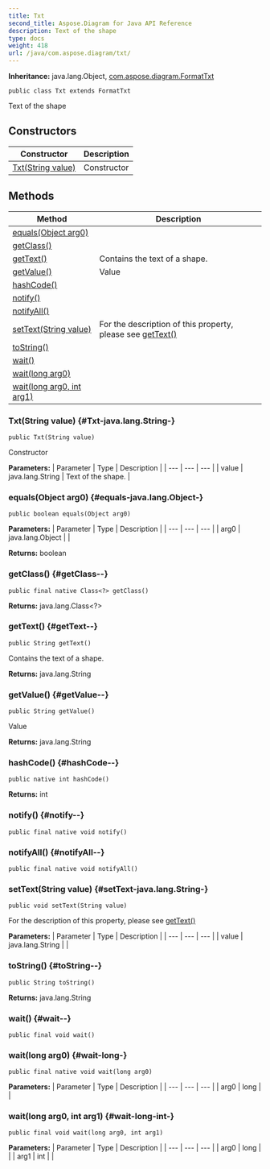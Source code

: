 ```yaml
---
title: Txt
second_title: Aspose.Diagram for Java API Reference
description: Text of the shape
type: docs
weight: 418
url: /java/com.aspose.diagram/txt/
---
```


**Inheritance:**
java.lang.Object, [com.aspose.diagram.FormatTxt](../../com.aspose.diagram/formattxt)
```
public class Txt extends FormatTxt
```

Text of the shape
## Constructors

| Constructor | Description |
| --- | --- |
| [Txt(String value)](#Txt-java.lang.String-) | Constructor |
## Methods

| Method | Description |
| --- | --- |
| [equals(Object arg0)](#equals-java.lang.Object-) |  |
| [getClass()](#getClass--) |  |
| [getText()](#getText--) | Contains the text of a shape. |
| [getValue()](#getValue--) | Value |
| [hashCode()](#hashCode--) |  |
| [notify()](#notify--) |  |
| [notifyAll()](#notifyAll--) |  |
| [setText(String value)](#setText-java.lang.String-) | For the description of this property, please see [getText()](../../com.aspose.diagram/txt\#getText--) |
| [toString()](#toString--) |  |
| [wait()](#wait--) |  |
| [wait(long arg0)](#wait-long-) |  |
| [wait(long arg0, int arg1)](#wait-long-int-) |  |
### Txt(String value) {#Txt-java.lang.String-}
```
public Txt(String value)
```


Constructor

**Parameters:**
| Parameter | Type | Description |
| --- | --- | --- |
| value | java.lang.String | Text of the shape. |

### equals(Object arg0) {#equals-java.lang.Object-}
```
public boolean equals(Object arg0)
```




**Parameters:**
| Parameter | Type | Description |
| --- | --- | --- |
| arg0 | java.lang.Object |  |

**Returns:**
boolean
### getClass() {#getClass--}
```
public final native Class<?> getClass()
```




**Returns:**
java.lang.Class<?>
### getText() {#getText--}
```
public String getText()
```


Contains the text of a shape.

**Returns:**
java.lang.String
### getValue() {#getValue--}
```
public String getValue()
```


Value

**Returns:**
java.lang.String
### hashCode() {#hashCode--}
```
public native int hashCode()
```




**Returns:**
int
### notify() {#notify--}
```
public final native void notify()
```




### notifyAll() {#notifyAll--}
```
public final native void notifyAll()
```




### setText(String value) {#setText-java.lang.String-}
```
public void setText(String value)
```


For the description of this property, please see [getText()](../../com.aspose.diagram/txt\#getText--)

**Parameters:**
| Parameter | Type | Description |
| --- | --- | --- |
| value | java.lang.String |  |

### toString() {#toString--}
```
public String toString()
```




**Returns:**
java.lang.String
### wait() {#wait--}
```
public final void wait()
```




### wait(long arg0) {#wait-long-}
```
public final native void wait(long arg0)
```




**Parameters:**
| Parameter | Type | Description |
| --- | --- | --- |
| arg0 | long |  |

### wait(long arg0, int arg1) {#wait-long-int-}
```
public final void wait(long arg0, int arg1)
```




**Parameters:**
| Parameter | Type | Description |
| --- | --- | --- |
| arg0 | long |  |
| arg1 | int |  |

